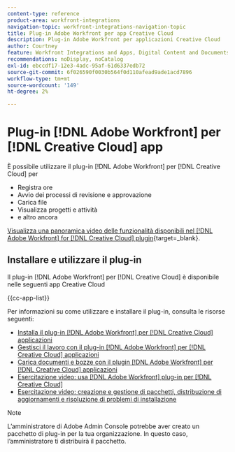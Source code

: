 ```yaml
---
content-type: reference
product-area: workfront-integrations
navigation-topic: workfront-integrations-navigation-topic
title: Plug-in Adobe Workfront per app Creative Cloud
description: Plug-in Adobe Workfront per applicazioni Creative Cloud
author: Courtney
feature: Workfront Integrations and Apps, Digital Content and Documents
recommendations: noDisplay, noCatalog
exl-id: ebccdf17-12e3-4adc-95af-61d6337edb72
source-git-commit: 6f026590f0030b564f0d110afead9ade1acd7896
workflow-type: tm+mt
source-wordcount: '149'
ht-degree: 2%

---
```



# Plug-in [!DNL Adobe Workfront] per [!DNL Creative Cloud] app

<!--Audited: 12/2023-->

È possibile utilizzare il plug-in [!DNL Adobe Workfront] per [!DNL Creative Cloud] per

* Registra ore
* Avvio dei processi di revisione e approvazione
* Carica file
* Visualizza progetti e attività
* e altro ancora

[Visualizza una panoramica video delle funzionalità disponibili nel [!DNL Adobe Workfront] for [!DNL Creative Cloud] plugin](https://video.tv.adobe.com/v/3418801/){target=_blank}.

## Installare e utilizzare il plug-in

Il plug-in [!DNL Adobe Workfront] per [!DNL Creative Cloud] è disponibile nelle seguenti app Creative Cloud

{{cc-app-list}}

Per informazioni su come utilizzare e installare il plug-in, consulta le risorse seguenti:

* [Installa il plug-in  [!DNL Adobe Workfront] per [!DNL Creative Cloud] applicazioni](/help/quicksilver/workfront-integrations-and-apps/adobe-workfront-for-creative-cloud/wf-cc-install-toc.md)
* [Gestisci il lavoro con il plug-in  [!DNL Adobe Workfront]  per  [!DNL Creative Cloud] applicazioni](/help/quicksilver/workfront-integrations-and-apps/adobe-workfront-for-creative-cloud/wf-cc-manage-work-toc.md)
* [Carica documenti e bozze con il plugin  [!DNL Adobe Workfront]  per  [!DNL Creative Cloud] applicazioni](/help/quicksilver/workfront-integrations-and-apps/adobe-workfront-for-creative-cloud/wf-cc-docs-proofs-toc.md)
* [Esercitazione video: usa [!DNL Adobe Workfront] plug-in per [!DNL Creative Cloud]](https://experienceleague.adobe.com/docs/workfront-learn/tutorials-workfront/integrations/adobe-creative-cloud/use-adobe-workfront-extensions-for-creative-cloud.html)
* [Esercitazione video: creazione e gestione di pacchetti, distribuzione di aggiornamenti e risoluzione di problemi di installazione](https://www.youtube.com/watch?v=zzvXNLIBzrc)

>[!NOTE]
>
>L’amministratore di Adobe Admin Console potrebbe aver creato un pacchetto di plug-in per la tua organizzazione. In questo caso, l’amministratore ti distribuirà il pacchetto.
